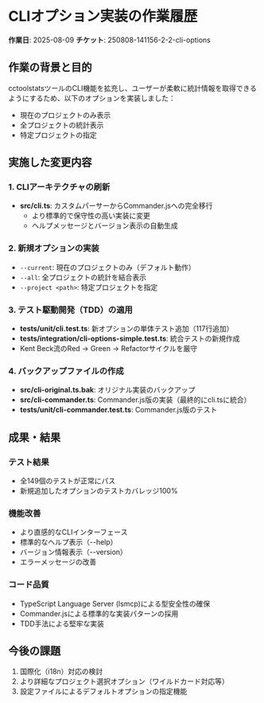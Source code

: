 # CLIオプション実装の作業履歴

**作業日**: 2025-08-09
**チケット**: 250808-141156-2-2-cli-options

## 作業の背景と目的

cctoolstatsツールのCLI機能を拡充し、ユーザーが柔軟に統計情報を取得できるようにするため、以下のオプションを実装しました：
- 現在のプロジェクトのみ表示
- 全プロジェクトの統計表示
- 特定プロジェクトの指定

## 実施した変更内容

### 1. CLIアーキテクチャの刷新
- **src/cli.ts**: カスタムパーサーからCommander.jsへの完全移行
  - より標準的で保守性の高い実装に変更
  - ヘルプメッセージとバージョン表示の自動生成

### 2. 新規オプションの実装
- `--current`: 現在のプロジェクトのみ（デフォルト動作）
- `--all`: 全プロジェクトの統計を結合表示
- `--project <path>`: 特定プロジェクトを指定

### 3. テスト駆動開発（TDD）の適用
- **tests/unit/cli.test.ts**: 新オプションの単体テスト追加（117行追加）
- **tests/integration/cli-options-simple.test.ts**: 統合テストの新規作成
- Kent Beck流のRed → Green → Refactorサイクルを厳守

### 4. バックアップファイルの作成
- **src/cli-original.ts.bak**: オリジナル実装のバックアップ
- **src/cli-commander.ts**: Commander.js版の実装（最終的にcli.tsに統合）
- **tests/unit/cli-commander.test.ts**: Commander.js版のテスト

## 成果・結果

### テスト結果
- 全149個のテストが正常にパス
- 新規追加したオプションのテストカバレッジ100%

### 機能改善
- より直感的なCLIインターフェース
- 標準的なヘルプ表示（--help）
- バージョン情報表示（--version）
- エラーメッセージの改善

### コード品質
- TypeScript Language Server (lsmcp)による型安全性の確保
- Commander.jsによる標準的な実装パターンの採用
- TDD手法による堅牢な実装

## 今後の課題

1. 国際化（i18n）対応の検討
2. より詳細なプロジェクト選択オプション（ワイルドカード対応等）
3. 設定ファイルによるデフォルトオプションの指定機能
